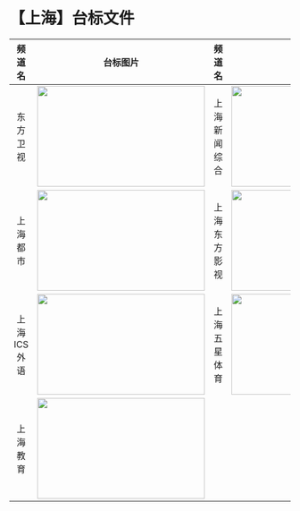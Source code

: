 # 【上海】台标文件
|频道名|台标图片|频道名|台标图片|
|:---:|:---:|:---:|:---:|
|东方卫视|<img src="https://raw.githubusercontent.com/wanglindl/TVLogo/main/img/Dongfang.png" width="300" height="180">|上海新闻综合|<img src="https://raw.githubusercontent.com/wanglindl/TVLogo/main/img/Shanghai1.png" width="300" height="180">|
|上海都市|<img src="https://raw.githubusercontent.com/wanglindl/TVLogo/main/img/Shanghai2.png" width="300" height="180">|上海东方影视|<img src="https://raw.githubusercontent.com/wanglindl/TVLogo/main/img/Shanghai3.png" width="300" height="180">|
|上海ICS外语|<img src="https://raw.githubusercontent.com/wanglindl/TVLogo/main/img/Shanghai4.png" width="300" height="180">|上海五星体育|<img src="https://raw.githubusercontent.com/wanglindl/TVLogo/main/img/Shanghai5.png" width="300" height="180">|
|上海教育|<img src="https://raw.githubusercontent.com/wanglindl/TVLogo/main/img/Shanghai6.png" width="300" height="180">|
